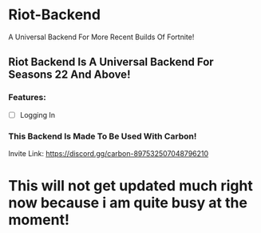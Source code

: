 # Riot-Backend
A Universal Backend For More Recent Builds Of Fortnite!

## Riot Backend Is A Universal Backend For Seasons 22 And Above!
### Features:
- [ ] Logging In

### This Backend Is Made To Be Used With Carbon!
Invite Link:
https://discord.gg/carbon-897532507048796210

# This will not get updated much right now because i am quite busy at the moment!
